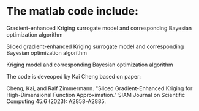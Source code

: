 # The matlab code include:

Gradient-enhanced Kriging surrogate model and corresponding Bayesian optimization algorithm

Sliced gradient-enhanced Kriging surrogate model and corresponding Bayesian optimization algorithm

Kriging model and corresponding Bayesian optimization algorithm

The code is deveoped by Kai Cheng based on paper:

Cheng, Kai, and Ralf Zimmermann. "Sliced Gradient-Enhanced Kriging for High-Dimensional Function Approximation." SIAM Journal on Scientific Computing 45.6 (2023): A2858-A2885.


